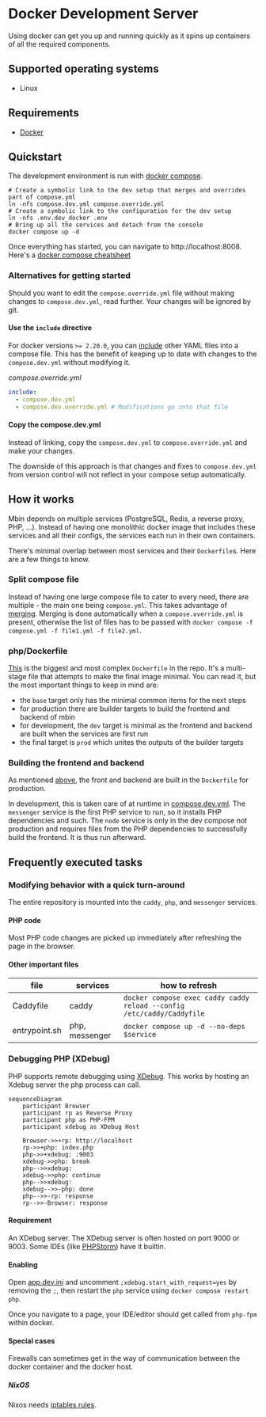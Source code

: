 # Docker Development Server

Using docker can get you up and running quickly as it spins up containers of all the required components.

## Supported operating systems

 - Linux

## Requirements

 - [Docker](https://docs.docker.com/get-docker/)

## Quickstart

The development environment is run with [docker compose].

```shell
# Create a symbolic link to the dev setup that merges and overrides part of compose.yml
ln -nfs compose.dev.yml compose.override.yml
# Create a symbolic link to the configuration for the dev setup
ln -nfs .env.dev_docker .env
# Bring up all the services and detach from the console
docker compose up -d
```

Once everything has started, you can navigate to http://localhost:8008. Here's a [docker compose cheatsheet]

### Alternatives for getting started

Should you want to edit the `compose.override.yml` file without making changes to `compose.dev.yml`, read further.
Your changes will be ignored by git.

#### Use the `include` directive

For docker versions `>= 2.20.0`, you can [include][docker compose include] other YAML files into a compose file.
This has the benefit of keeping up to date with changes to the `compose.dev.yml` without modifying it.

_compose.override.yml_
```yaml
include:
  - compose.dev.yml
  - compose.dev.override.yml # Modifications go into that file
```

#### Copy the compose.dev.yml

Instead of linking, copy the `compose.dev.yml` to `compose.override.yml` and make your changes.

The downside of this approach is that changes and fixes to `compose.dev.yml` from version control will not reflect
in your compose setup automatically.

## How it works

Mbin depends on multiple services (PostgreSQL, Redis, a reverse proxy, PHP, ...). Instead of having one monolithic
docker image that includes these services and all their configs, the services each run in their own containers.

There's minimal overlap between most services and their `Dockerfile`s. Here are a few things to know.

### Split compose file

Instead of having one large compose file to cater to every need, there are multiple - the main one being `compose.yml`.
This takes advantage of [merging][docker compose merging]. Merging is done automatically when a `compose.override.yml`
is present, otherwise the list of files has to be passed with `docker compose -f compose.yml -f file1.yml -f file2.yml`.

### php/Dockerfile

[This][php-dockerfile] is the biggest and most complex `Dockerfile` in the repo.
It's a multi-stage file that attempts to make the final image minimal. You can read it, but the most important things
to keep in mind are:

- the `base` target only has the minimal common items for the next steps
- for production there are builder targets to build the frontend and backend of mbin
- for development, the `dev` target is minimal as the frontend and backend are built when the services are first run 
- the final target is `prod` which unites the outputs of the builder targets

### Building the frontend and backend

As mentioned [above](#phpdockerfile), the front and backend are built in the `Dockerfile` for production.

In development, this is taken care of at runtime in [compose.dev.yml]. The `messenger` service is the first PHP
service to run, so it installs PHP dependencies and such. The `node` service is only in the dev compose not production
and requires files from the PHP dependencies to successfully build the frontend. It is thus run afterward.


## Frequently executed tasks

### Modifying behavior with a quick turn-around

The entire repository is mounted into the `caddy`, `php`, and `messenger` services.

#### PHP code

Most PHP code changes are picked up immediately after refreshing the page in the browser.

#### Other important files

| file          | services       | how to refresh                                                         |
|---------------|----------------|------------------------------------------------------------------------|
| Caddyfile     | caddy          | `docker compose exec caddy caddy reload --config /etc/caddy/Caddyfile` |
| entrypoint.sh | php, messenger | `docker compose up -d --no-deps $service`                              |


### Debugging PHP (XDebug)

PHP supports remote debugging using [XDebug](https://xdebug.org/). This works by hosting an Xdebug server the php
process can call. 

```mermaid
sequenceDiagram
    participant Browser
    participant rp as Reverse Proxy
    participant php as PHP-FPM
    participant xdebug as XDebug Host

    Browser->>+rp: http://localhost
    rp->>+php: index.php
    php->>+xdebug: :9003
    xdebug->>php: break
    php-->>xdebug: 
    xdebug->>php: continue
    php-->>xdebug: 
    xdebug-->>-php: done
    php-->>-rp: response
    rp-->>-Browser: response
```

#### Requirement

An XDebug server. The XDebug server is often hosted on port 9000 or 9003. Some IDEs (like [PHPStorm]) have it builtin.

#### Enabling

Open [app.dev.ini] and uncomment `;xdebug.start_with_request=yes` by removing the `;`, 
then restart the `php` service using `docker compose restart php`.

Once you navigate to a page, your IDE/editor should get called from `php-fpm` within docker.

#### Special cases

Firewalls can sometimes get in the way of communication between the docker container and the docker host.

##### NixOS

Nixos needs [iptables rules](https://discourse.nixos.org/t/docker-container-not-resolving-to-host/30259/8).

[app.dev.ini]: ../../docker/php/conf.d/app.dev.ini
[compose.dev.yml]: ../../compose.dev.yml
[docker compose]: https://docs.docker.com/compose/reference/
[docker compose cheatsheet]: https://devhints.io/docker-compose
[docker compose include]: https://docs.docker.com/compose/compose-file/14-include/
[docker compose merging]: https://docs.docker.com/compose/compose-file/13-merge/
[php-dockerfile]: ../../docker/php/Dockerfile
[PHPStorm]: https://www.jetbrains.com/phpstorm/
